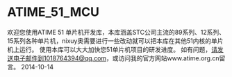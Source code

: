 ATIME_51_MCU
============
欢迎您使用ATIME 51 单片机开发库，本库涵盖STC公司主流的89系列、12系列、15系列各种单片机，nixuy奥需要进行一些改动就可以把本库在其他51内核的单片机上运行。
使用本库可以大大加快您51单片机项目的研发进度。
如有问题，请发送电子邮件到1018764394@qq.com，或访问我的官方网站www.atime.org.cn留言。
2014-10-14
